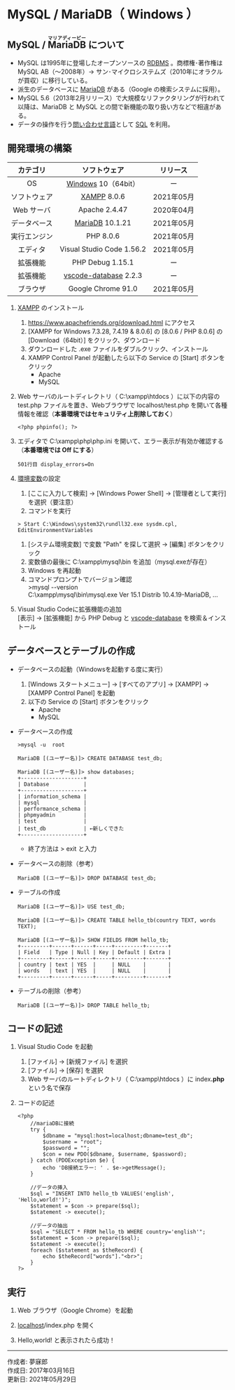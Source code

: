 # MySQL / MariaDB（ Windows ）

## MySQL / <ruby>MariaDB<rt>マリアディービー</rt></ruby> について

* MySQL は1995年に登場したオープンソースの [RDBMS](http://bit.ly/2lunAUm) 。商標権･著作権は MySQL AB（〜2008年）→ サン･マイクロシステムズ（2010年にオラクルが買収）に移行している。
* 派生のデータベースに [MariaDB](https://ja.wikipedia.org/wiki/MariaDB) がある（Google の検索システムに採用）。
* MySQL 5.6（2013年2月リリース）で大規模なリファクタリングが行われて以降は、MariaDB と MySQL との間で新機能の取り扱い方などで相違がある。
*  データの操作を行う[問い合わせ言語](http://bit.ly/2mvUUPR)として [SQL](https://ja.wikipedia.org/wiki/SQL) を利用。

## 開発環境の構築

|カテゴリ|ソフトウェア|リリース|
|:--:|:--:|:--:|
|OS|[Windows](https://ja.wikipedia.org/wiki/Microsoft_Windows) 10（64bit）|ー|
|ソフトウェア|[XAMPP](https://ja.wikipedia.org/wiki/XAMPP) 8.0.6|2021年05月|
|Web サーバ|Apache 2.4.47|2020年04月|
|データベース|[MariaDB](https://ja.wikipedia.org/wiki/MariaDB) 10.1.21|2021年05月|
|実行エンジン|PHP 8.0.6|2021年05月|
|エディタ|Visual Studio Code 1.56.2|2021年05月|
|拡張機能|PHP Debug 1.15.1|ー|
|拡張機能|[vscode-database](http://bit.ly/2mh8nYF) 2.2.3|ー|
|ブラウザ|Google Chrome 91.0|2021年05月|

1. [XAMPP](https://ja.wikipedia.org/wiki/XAMPP) のインストール
    1. https://www.apachefriends.org/download.html にアクセス
    1. [XAMPP for Windows 7.3.28, 7.4.19 & 8.0.6] の [8.0.6 / PHP 8.0.6] の [Download（64bit）] をクリック、ダウンロード
    1. ダウンロードした .exe ファイルをダブルクリック、インストール
    1. XAMPP Control Panel が起動したら以下の Service の [Start] ボタンをクリック
        * Apache
        * MySQL

1. Web サーバのルートディレクトリ（ C:\xampp\htdocs ）に以下の内容の test.php ファイルを置き、Webブラウザで localhost/test.php を開いて各種情報を確認（<b>本番環境ではセキュリティ上削除しておく</b>）
    ```
    <?php phpinfo(); ?>
    ```

1. エディタで C:\xampp\php\php.ini を開いて、エラー表示が有効か確認する（<b>本番環境では Off にする</b>）
    ```
    501行目 display_errors=On  
    ```

1. [環境変数](http://bit.ly/2lCIAgK)の設定  
    1. [ここに入力して検索] → [Windows Power Shell] → [管理者として実行] を選択（要注意）
    1. コマンドを実行
    ```
    > Start C:\Windows\system32\rundll32.exe sysdm.cpl, EditEnvironmentVariables
    ```
    1. [システム環境変数] で変数 "Path" を探して選択 → [編集] ボタンをクリック
    1. 変数値の最後に C:\xampp\mysql\bin を追加（mysql.exeが存在）
    1. Windows を再起動
    1. コマンドプロンプトでバージョン確認  
        \>mysql --version  
        C:\xampp\mysql\bin\mysql.exe  Ver 15.1 Distrib 10.4.19-MariaDB, ...

1. Visual Studio Codeに拡張機能の追加  
    [表示] → [拡張機能] から PHP Debug と [vscode-database](http://bit.ly/2mh8nYF) を検索＆インストール
    

## データベースとテーブルの作成

* データベースの起動（Windowsを起動する度に実行）
   1. [Windows スタートメニュー] → [すべてのアプリ] → [XAMPP] → [XAMPP Control Panel] を起動
   2. 以下の Service の [Start] ボタンをクリック
        * Apache
        * MySQL


* データベースの作成
    ```
    >mysql -u  root

    MariaDB [(ユーザー名)]> CREATE DATABASE test_db;

    MariaDB [(ユーザー名)]> show databases;
    +--------------------+
    | Database           |
    +--------------------+
    | information_schema |
    | mysql              |
    | performance_schema |
    | phpmyadmin         |
    | test               |
    | test_db            | ←新しくできた
    +--------------------+
    ```
    * 終了方法は > exit と入力

* データベースの削除（参考）
    ```
    MariaDB [(ユーザー名)]> DROP DATABASE test_db;
    ```

* テーブルの作成
    ```
    MariaDB [(ユーザー名)]> USE test_db;

    MariaDB [(ユーザー名)]> CREATE TABLE hello_tb(country TEXT, words TEXT);

    MariaDB [(ユーザー名)]> SHOW FIELDS FROM hello_tb;
    +---------+------+------+-----+---------+-------+
    | Field   | Type | Null | Key | Default | Extra |
    +---------+------+------+-----+---------+-------+
    | country | text | YES  |     | NULL    |       |
    | words   | text | YES  |     | NULL    |       |
    +---------+------+------+-----+---------+-------+
    ```

* テーブルの削除（参考）
    ```
    MariaDB [(ユーザー名)]> DROP TABLE hello_tb;
    ```

## コードの記述

1. Visual Studio Code を起動
    1. [ファイル] → [新規ファイル] を選択
    1. [ファイル] → [保存] を選択
    1. Web サーバのルートディレクトリ（ C:\xampp\htdocs ）に index<b>.php</b> という名で保存  

1. コードの記述
    ```
    <?php
        //mariaDBに接続
        try {
            $dbname = "mysql:host=localhost;dbname=test_db";
            $username = "root";
            $password = "";
            $con = new PDO($dbname, $username, $password);
        } catch (PDOException $e) {
            echo 'DB接続エラー: ' . $e->getMessage();
        }
        
        //データの挿入
        $sql = "INSERT INTO hello_tb VALUES('english', 'Hello,world!')";
        $statement = $con -> prepare($sql);
        $statement -> execute();

        //データの抽出
        $sql = "SELECT * FROM hello_tb WHERE country='english'";
        $statement = $con -> prepare($sql);
        $statement -> execute();
        foreach ($statement as $theRecord) {
            echo $theRecord["words"]."<br>";
        }
    ?>
    ```

## 実行

1. Web ブラウザ（Google Chrome）を起動

1. [localhost](https://ja.wikipedia.org/wiki/Localhost)/index.php を開く

1. Hello,world! と表示されたら成功！

***
作成者: 夢寐郎  
作成日: 2017年03月16日  
更新日: 2021年05月29日